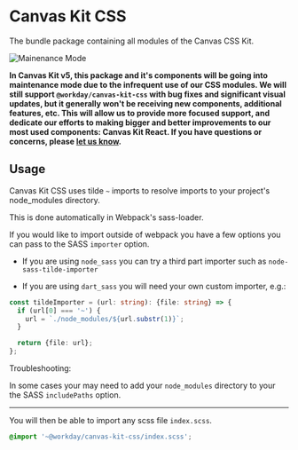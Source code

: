 # Canvas Kit CSS

The bundle package containing all modules of the Canvas CSS Kit.

<img src="https://img.shields.io/badge/-maintenance mode-important" alt="Mainenance Mode" />

**In Canvas Kit v5, this package and it's components will be going into maintenance mode due to the infrequent use of our CSS modules. We will still support `@workday/canvas-kit-css` with bug fixes and significant visual updates, but it generally won't be receiving new components, additional features, etc. This will allow us to provide more focused support, and dedicate our efforts to making bigger and better improvements to our most used components: Canvas Kit React. If you have questions or concerns, please [let us know](https://github.com/Workday/canvas-kit/discussions/new).**

## Usage

Canvas Kit CSS uses tilde `~` imports to resolve imports to your project's node_modules directory.

This is done automatically in Webpack's sass-loader.

If you would like to import outside of webpack you have a few options you can pass to the SASS
`importer` option.

- If you are using `node_sass` you can try a third part importer such as `node-sass-tilde-importer`

- If you are using `dart_sass` you will need your own custom importer, e.g.:

```ts
const tildeImporter = (url: string): {file: string} => {
  if (url[0] === '~') {
    url = `./node_modules/${url.substr(1)}`;
  }

  return {file: url};
};
```

Troubleshooting:

In some cases your may need to add your `node_modules` directory to your the SASS `includePaths`
option.

---

You will then be able to import any scss file `index.scss`.

```scss
@import '~@workday/canvas-kit-css/index.scss';
```

